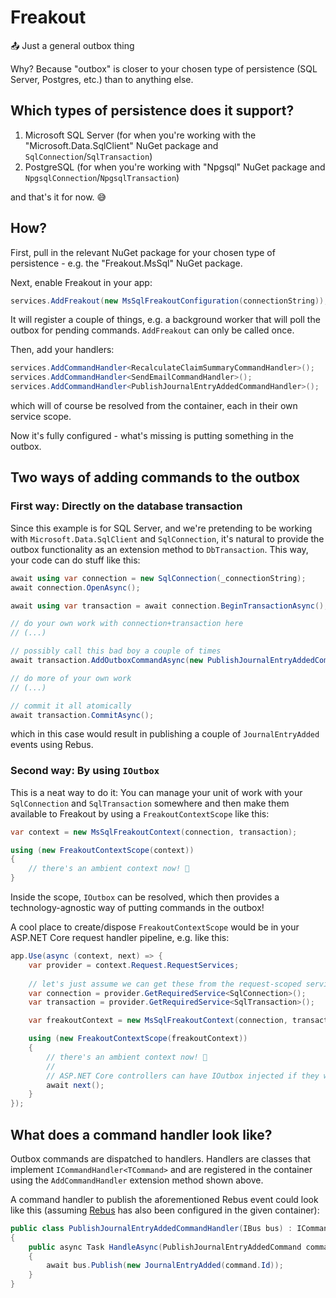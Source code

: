 ﻿# Freakout

📤 Just a general outbox thing

Why? Because "outbox" is closer to your chosen type of persistence (SQL Server, Postgres, etc.) than to anything else.


## Which types of persistence does it support?

1. Microsoft SQL Server (for when you're working with the "Microsoft.Data.SqlClient" NuGet package and `SqlConnection`/`SqlTransaction`)
1. PostgreSQL (for when you're working with "Npgsql" NuGet package and `NpgsqlConnection`/`NpgsqlTransaction`)

and that's it for now. 😅


## How?

First, pull in the relevant NuGet package for your chosen type of persistence - e.g. the "Freakout.MsSql" NuGet package.

Next, enable Freakout in your app:

```csharp
services.AddFreakout(new MsSqlFreakoutConfiguration(connectionString));
```

It will register a couple of things, e.g. a background worker that will poll the outbox for pending commands. `AddFreakout` can only be called once.

Then, add your handlers:

```csharp
services.AddCommandHandler<RecalculateClaimSummaryCommandHandler>();
services.AddCommandHandler<SendEmailCommandHandler>();
services.AddCommandHandler<PublishJournalEntryAddedCommandHandler>();
```

which will of course be resolved from the container, each in their own service scope.

Now it's fully configured - what's missing is putting something in the outbox.

## Two ways of adding commands to the outbox

### First way: Directly on the database transaction

Since this example is for SQL Server, and we're pretending to be working with `Microsoft.Data.SqlClient` and `SqlConnection`, it's natural to
provide the outbox functionality as an extension method to `DbTransaction`. This way, your code can do stuff like this:

```csharp
await using var connection = new SqlConnection(_connectionString);
await connection.OpenAsync();

await using var transaction = await connection.BeginTransactionAsync();

// do your own work with connection+transaction here
// (...)

// possibly call this bad boy a couple of times
await transaction.AddOutboxCommandAsync(new PublishJournalEntryAddedCommand(Id: journalEntryId));

// do more of your own work
// (...)

// commit it all atomically
await transaction.CommitAsync();
```

which in this case would result in publishing a couple of `JournalEntryAdded` events using Rebus.


### Second way: By using `IOutbox`

This is a neat way to do it: You can manage your unit of work with your `SqlConnection` and `SqlTransaction` somewhere
and then make them available to Freakout by using a `FreakoutContextScope` like this:

```csharp
var context = new MsSqlFreakoutContext(connection, transaction);

using (new FreakoutContextScope(context))
{
	// there's an ambient context now! 🙂
}
```

Inside the scope, `IOutbox` can be resolved, which then provides a technology-agnostic way of putting commands in the outbox!

A cool place to create/dispose `FreakoutContextScope` would be in your ASP.NET Core request handler pipeline, e.g. like this:

```csharp
app.Use(async (context, next) => {
	var provider = context.Request.RequestServices;
	
	// let's just assume we can get these from the request-scoped services:
	var connection = provider.GetRequiredService<SqlConnection>();
	var transaction = provider.GetRequiredService<SqlTransaction>();

	var freakoutContext = new MsSqlFreakoutContext(connection, transaction);

	using (new FreakoutContextScope(freakoutContext))
	{
		// there's an ambient context now! 🙂
		//
		// ASP.NET Core controllers can have IOutbox injected if they want!
		await next();
	}
});

```


## What does a command handler look like?

Outbox commands are dispatched to handlers. Handlers are classes that implement `ICommandHandler<TCommand>` and are registered in the 
container using the `AddCommandHandler` extension method shown above.

A command handler to publish the aforementioned Rebus event could look like this (assuming [Rebus](https://github.com/rebus-org/Rebus) has also been configured in the given container):

```csharp
public class PublishJournalEntryAddedCommandHandler(IBus bus) : ICommandHandler<PublishJournalEntryAddedCommand>
{
	public async Task HandleAsync(PublishJournalEntryAddedCommand command, CancellationToken token)
	{
		await bus.Publish(new JournalEntryAdded(command.Id));
	}
}
```


